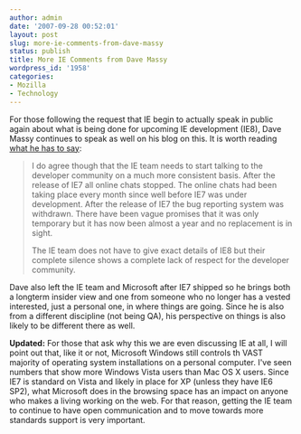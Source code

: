 ```yaml
---
author: admin
date: '2007-09-28 00:52:01'
layout: post
slug: more-ie-comments-from-dave-massy
status: publish
title: More IE Comments from Dave Massy
wordpress_id: '1958'
categories:
- Mozilla
- Technology
---
```

For those following the request that IE begin to actually speak in public again about what is being done for upcoming IE development (IE8), Dave Massy continues to speak as well on his blog on this. It is worth reading <a href="http://www.dmassy.com/details.aspx?entry=15">what he has to say</a>:
<blockquote>I do agree though that the IE team needs to start talking to the developer community on a much more consistent basis. After the release of IE7 all online chats stopped. The online chats had been taking place every month since well before IE7 was under development. After the release of IE7 the bug reporting system was withdrawn. There have been vague promises that it was only temporary but it has now been almost a year and no replacement is in sight.

The IE team does not have to give exact details of IE8 but their complete silence shows a complete lack of respect for the developer community.</blockquote>
Dave also left the IE team and Microsoft after IE7 shipped so he brings both a longterm insider view and one from someone who no longer has a vested interested, just a personal one, in where things are going. Since he is also from a different discipline (not being QA), his perspective on things is also likely to be different there as well.

<strong>Updated:</strong> For those that ask why this we are even discussing IE at all, I will point out that, like it or not, Microsoft Windows still controls th VAST majority of operating system installations on a personal computer. I've seen numbers that show more Windows Vista users than Mac OS X users. Since IE7 is standard on Vista and likely in place for XP (unless they have IE6 SP2), what Microsoft does in the browsing space has an impact on anyone who makes a living working on the web. For that reason, getting the IE team to continue to have open communication and to move towards more standards support is very important.
